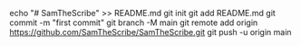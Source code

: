 echo "# SamTheScribe" >> README.md
git init
git add README.md
git commit -m "first commit"
git branch -M main
git remote add origin https://github.com/SamTheScribe/SamTheScribe.git
git push -u origin main